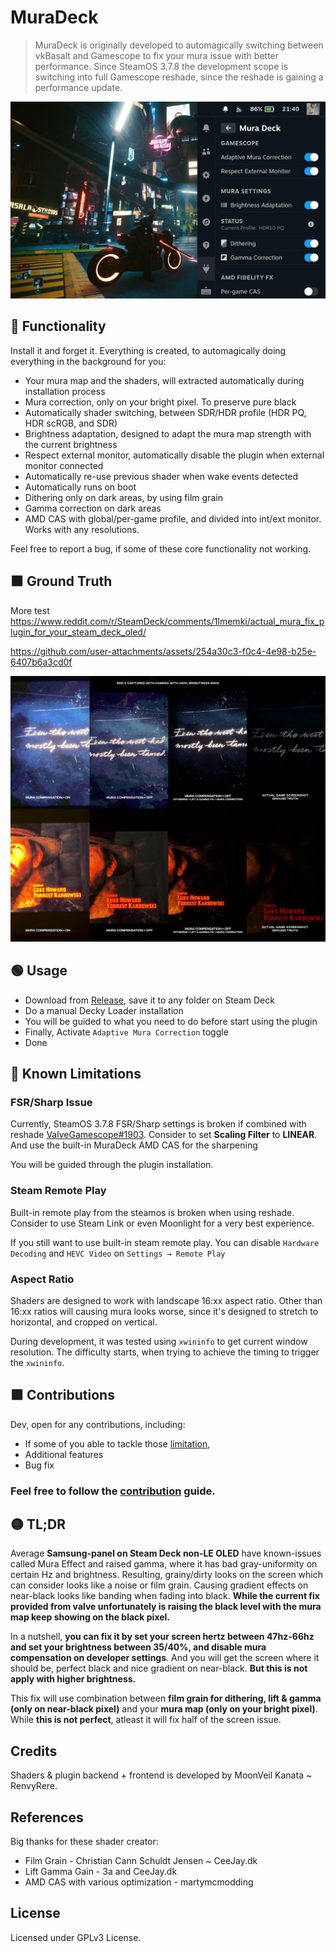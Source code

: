 # MuraDeck

>MuraDeck is originally developed to automagically switching between vkBasalt and Gamescope to fix your mura issue with better performance. Since SteamOS 3.7.8 the development scope is switching into full Gamescope reshade, since the reshade is gaining a performance update.

![MuraDeck](./assets/Markdown/IMG_7425.JPG)

## 🔵 Functionality
Install it and forget it. Everything is created, to automagically doing everything in the background for you:
- Your mura map and the shaders, will extracted automatically during installation process
- Mura correction, only on your bright pixel. To preserve pure black
- Automatically shader switching, between SDR/HDR profile (HDR PQ, HDR scRGB, and SDR)
- Brightness adaptation, designed to adapt the mura map strength with the current brightness
- Respect external monitor, automatically disable the plugin when external monitor connected
- Automatically re-use previous shader when wake events detected
- Automatically runs on boot
- Dithering only on dark areas, by using film grain
- Gamma correction on dark areas
- AMD CAS with global/per-game profile, and divided into int/ext monitor. Works with any resolutions.

Feel free to report a bug, if some of these core functionality not working.

## 🟫 Ground Truth
More test
https://www.reddit.com/r/SteamDeck/comments/1lmemki/actual_mura_fix_plugin_for_your_steam_deck_oled/

https://github.com/user-attachments/assets/254a30c3-f0c4-4e98-b25e-6407b6a3cd0f

![MuraDeck](./assets/Markdown/Ground%20Truth.png)

## 🟢 Usage
- Download from [Release](https://github.com/Moonveil-Kanata/MuraDeck/releases/), save it to any folder on Steam Deck
- Do a manual Decky Loader installation
- You will be guided to what you need to do before start using the plugin
- Finally, Activate ``Adaptive Mura Correction`` toggle
- Done

## 🔴 Known Limitations
### FSR/Sharp Issue
Currently, SteamOS 3.7.8 FSR/Sharp settings is broken if combined with reshade [ValveGamescope#1903](https://github.com/ValveSoftware/gamescope/issues/1903). Consider to set **Scaling Filter** to **LINEAR**. And use the built-in MuraDeck AMD CAS for the sharpening

You will be guided through the plugin installation.

### Steam Remote Play
Built-in remote play from the steamos is broken when using reshade. Consider to use Steam Link or even Moonlight for a very best experience.

If you still want to use built-in steam remote play. You can disable ``Hardware Decoding`` and ``HEVC Video`` on ``Settings → Remote Play``

### Aspect Ratio
Shaders are designed to work with landscape 16:xx aspect ratio. Other than 16:xx ratios will causing mura looks worse, since it's designed to stretch to horizontal, and cropped on vertical.

During development, it was tested using `xwininfo` to get current window resolution. The difficulty starts, when trying to achieve the timing to trigger the ``xwininfo``.

## 🟪 Contributions
Dev, open for any contributions, including:
- If some of you able to tackle those [limitation](#-known-limitations),
- Additional features
- Bug fix

### Feel free to follow the [contribution](./CONTRIBUTION.md) guide.

## 🟡 TL;DR
Average **Samsung-panel on Steam Deck non-LE OLED** have known-issues called Mura Effect and raised gamma, where it has bad gray-uniformity on certain Hz and brightness. Resulting, grainy/dirty looks on the screen which can consider looks like a noise or film grain. Causing gradient effects on near-black looks like banding when fading into black. **While the current fix provided from valve unfortunately is raising the black level with the mura map keep showing on the black pixel.**

In a nutshell, **you can fix it by set your screen hertz between 47hz-66hz and set your brightness between 35/40%, and disable mura compensation on developer settings**. And you will get the screen where it should be, perfect black and nice gradient on near-black. **But this is not apply with higher brightness.**

This fix will use combination between **film grain for dithering, lift & gamma (only on near-black pixel)** and your **mura map (only on your bright pixel)**. While **this is not perfect**, atleast it will fix half of the screen issue.

## Credits
Shaders & plugin backend + frontend is developed by MoonVeil Kanata ~ RenvyRere.

## References
Big thanks for these shader creator:
- Film Grain - Christian Cann Schuldt Jensen ~ CeeJay.dk
- Lift Gamma Gain - 3a and CeeJay.dk
- AMD CAS with various optimization - martymcmodding

## License
Licensed under GPLv3 License.